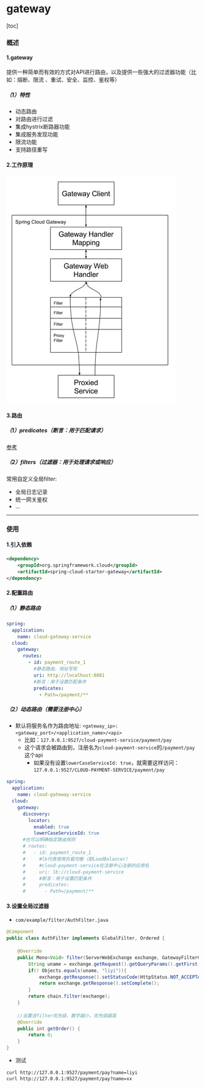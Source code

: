 # gateway

[toc]

### 概述

#### 1.gateway

提供一种简单而有效的方式对API进行路由，以及提供一些强大的过滤器功能（比如：熔断、限流 、重试、安全、监控、鉴权等）

##### （1）特性
* 动态路由
* 对路由进行过滤
* 集成hystrix断路器功能
* 集成服务发现功能
* 限流功能
* 支持路径重写

#### 2.工作原理
![](./imgs/gateway_01.png)

#### 3.路由

##### （1）predicates（断言：用于匹配请求）
[参考](https://docs.spring.io/spring-cloud-gateway/docs/current/reference/html/#gateway-request-predicates-factories)

##### （2）filters（过滤器：用于处理请求或响应）
常用自定义全局filter:
* 全局日志记录
* 统一网关鉴权
* ...

***

### 使用

#### 1.引入依赖
```xml
<dependency>
    <groupId>org.springframework.cloud</groupId>
    <artifactId>spring-cloud-starter-gateway</artifactId>
</dependency>
```

#### 2.配置路由

##### （1）静态路由
```yml
spring:
  application:
    name: cloud-gateway-service
  cloud:
    gateway:
      routes:
        - id: payment_route_1
          #静态路由，地址写死
          uri: http://localhost:8081
          #断言：用于设置匹配条件
          predicates:
            - Path=/payment/**
```

##### （2）动态路由（需要注册中心）
* 默认将服务名作为路由地址: `<gateway_ip>:<gateway_port>/<application_name>/<api>`
  * 比如：`127.0.0.1:9527/cloud-payment-service/payment/pay`
  * 这个请求会被路由到，注册名为`cloud-payment-service`的`/payment/pay`这个api
    * 如果没有设置`lowerCaseServiceId: true`，就需要这样访问：`127.0.0.1:9527/CLOUD-PAYMENT-SERVICE/payment/pay`
```yml
spring:
  application:
    name: cloud-gateway-service
  cloud:
    gateway:
      discovery:
        locator:
          enabled: true
          lowerCaseServiceId: true
      #也可以明确指定路由规则
      # routes:
      #   - id: payment_route_1
      #     #lb代表使用负载均衡（即LoadBalancer）
      #     #cloud-payment-service在注册中心注册的应用名
      #     uri: lb://cloud-payment-service  
      #     #断言：用于设置匹配条件
      #     predicates:
      #       - Path=/payment/**
```

#### 3.设置全局过滤器
* `com/example/filter/AuthFilter.java`
```java
@Component
public class AuthFilter implements GlobalFilter, Ordered {

    @Override
    public Mono<Void> filter(ServerWebExchange exchange, GatewayFilterChain chain) {
        String uname = exchange.getRequest().getQueryParams().getFirst("name");
        if(! Objects.equals(uname, "liyi")){
            exchange.getResponse().setStatusCode(HttpStatus.NOT_ACCEPTABLE);
            return exchange.getResponse().setComplete();
        }
        return chain.filter(exchange);
    }

    //设置该filter优先级，数字越小，优先级越高
    @Override
    public int getOrder() {
        return 0;
    }
}
```

* 测试
```shell
curl http://127.0.0.1:9527/payment/pay?name=liyi
curl http://127.0.0.1:9527/payment/pay?name=xx
```
